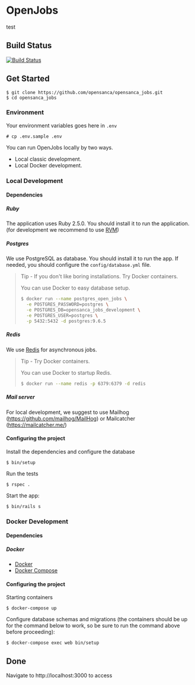 # OpenJobs
test

## Build Status

[![Build Status](https://semaphoreci.com/api/v1/duduribeiro/opensanca_jobs/branches/master/badge.svg)](https://semaphoreci.com/duduribeiro/opensanca_jobs)

## Get Started

```
$ git clone https://github.com/opensanca/opensanca_jobs.git
$ cd opensanca_jobs
```

### Environment

Your environment variables goes here in `.env`

```
# cp .env.sample .env
```

You can run OpenJobs locally by two ways. 
- Local classic development.
- Local Docker development.

### Local Development

#### Dependencies

##### Ruby

The application uses Ruby 2.5.0. You should install it to run the application. (for development we recommend to use [RVM](https://rvm.io/))

##### Postgres

We use PostgreSQL as database. You should install it to run the app.
If needed, you should configure the `config/database.yml` file.

> Tip - If you don't like boring installations. Try Docker containers.
>
> You can use Docker to easy database setup.
> ```bash
> $ docker run --name postgres_open_jobs \
>   -e POSTGRES_PASSWORD=postgres \
>   -e POSTGRES_DB=opensanca_jobs_development \
>   -e POSTGRES_USER=postgres \
>   -p 5432:5432 -d postgres:9.6.5
> ```

##### Redis

We use [Redis](https://redis.io/) for asynchronous jobs.

> Tip - Try Docker containers.
>
> You can use Docker to startup Redis.
> ```bash
> $ docker run --name redis -p 6379:6379 -d redis
> ``` 


##### Mail server

For local development, we suggest to use Mailhog (https://github.com/mailhog/MailHog) or Mailcatcher (https://mailcatcher.me/)

#### Configuring the project

Install the dependencies and configure the database

```
$ bin/setup
```

Run the tests
```
$ rspec .
```

Start the app:

```
$ bin/rails s
```

### Docker Development

#### Dependencies

##### Docker

+ [Docker](https://docs.docker.com/install/)
+ [Docker Compose](https://docs.docker.com/compose/install/)

#### Configuring the project

Starting containers

```
$ docker-compose up
```

Configure database schemas and migrations (the containers should be up for the command below to work, so be sure to run the command above before proceeding):

```
$ docker-compose exec web bin/setup
```

## Done

Navigate to http://localhost:3000 to access
